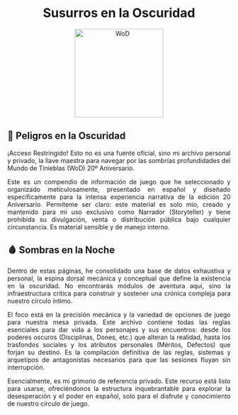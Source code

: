 <div align="center">

# Susurros en la Oscuridad

<img width="200" height="200" alt="WoD" src="https://github.com/user-attachments/assets/9b6a1dc3-3db4-457a-92e9-ab1b31c21522" />
<p></p>


</div>

<div align="justify">
<p>
  
## 🖤 Peligros en la Oscuridad

¡Acceso Restringido! Esto no es una fuente oficial, sino mi archivo personal y privado, la llave maestra para navegar por las sombrías profundidades del Mundo de Tinieblas (WoD) 20º Aniversario.

Este es un compendio de información de juego que he seleccionado y organizado meticulosamente, presentado en español y diseñado específicamente para la intensa experiencia narrativa de la edición 20 Aniversario. Permíteme ser claro: este material es solo mío, creado y mantenido para mi uso exclusivo como Narrador (Storyteller) y tiene prohibida su divulgación, venta o distribución pública bajo cualquier circunstancia. Es material sensible y de manejo interno.

## 🩸 Sombras en la Noche

Dentro de estas páginas, he consolidado una base de datos exhaustiva y personal, la espina dorsal mecánica y conceptual que define la existencia en la oscuridad. No encontrarás módulos de aventura aquí, sino la infraestructura crítica para construir y sostener una crónica compleja para nuestro círculo íntimo.

El foco está en la precisión mecánica y la variedad de opciones de juego para nuestra mesa privada. Este archivo contiene todas las reglas esenciales para dar vida a los personajes y sus encuentros: desde los poderes oscuros (Disciplinas, Dones, etc.) que alteran la realidad, hasta los trasfondos sociales y los atributos personales (Méritos, Defectos) que forjan su destino. Es la compilación definitiva de las reglas, sistemas y arquetipos de antagonistas necesarios para que las sesiones fluyan sin interrupción.

Esencialmente, es mi grimorio de referencia privado. Este recurso está listo para usarse, ofreciéndonos la estructura inquebrantable para explorar la desesperación y el poder en español, solo para el disfrute y conocimiento de nuestro círculo de juego.
</p>
</div>
